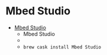 # Mbed Studio
- [Mbed Studio](https://os.mbed.com/studio/)
  -  Mbed Studio
  - 
  - `brew cask install Mbed Studio`
